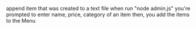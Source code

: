 append item that was created to a text file
when run "node admin.js" you're prompted to enter name, price, category of an item
then, you add the items to the Menu
